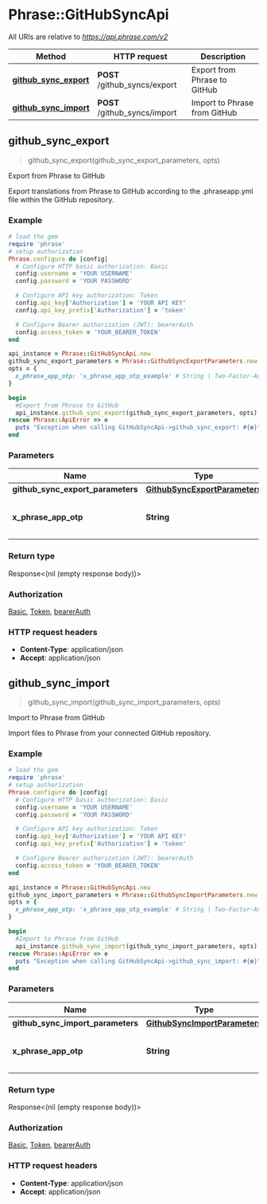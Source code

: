 # Phrase::GitHubSyncApi

All URIs are relative to *https://api.phrase.com/v2*

Method | HTTP request | Description
------------- | ------------- | -------------
[**github_sync_export**](GitHubSyncApi.md#github_sync_export) | **POST** /github_syncs/export | Export from Phrase to GitHub
[**github_sync_import**](GitHubSyncApi.md#github_sync_import) | **POST** /github_syncs/import | Import to Phrase from GitHub



## github_sync_export

> github_sync_export(github_sync_export_parameters, opts)

Export from Phrase to GitHub

Export translations from Phrase to GitHub according to the .phraseapp.yml file within the GitHub repository.

### Example

```ruby
# load the gem
require 'phrase'
# setup authorization
Phrase.configure do |config|
  # Configure HTTP basic authorization: Basic
  config.username = 'YOUR USERNAME'
  config.password = 'YOUR PASSWORD'

  # Configure API key authorization: Token
  config.api_key['Authorization'] = 'YOUR API KEY'
  config.api_key_prefix['Authorization'] = 'token'

  # Configure Bearer authorization (JWT): bearerAuth
  config.access_token = 'YOUR_BEARER_TOKEN'
end

api_instance = Phrase::GitHubSyncApi.new
github_sync_export_parameters = Phrase::GithubSyncExportParameters.new # GithubSyncExportParameters | 
opts = {
  x_phrase_app_otp: 'x_phrase_app_otp_example' # String | Two-Factor-Authentication token (optional)
}

begin
  #Export from Phrase to GitHub
  api_instance.github_sync_export(github_sync_export_parameters, opts)
rescue Phrase::ApiError => e
  puts "Exception when calling GitHubSyncApi->github_sync_export: #{e}"
end
```

### Parameters


Name | Type | Description  | Notes
------------- | ------------- | ------------- | -------------
 **github_sync_export_parameters** | [**GithubSyncExportParameters**](GithubSyncExportParameters.md)|  | 
 **x_phrase_app_otp** | **String**| Two-Factor-Authentication token (optional) | [optional] 

### Return type

Response<(nil (empty response body))>

### Authorization

[Basic](../README.md#Basic), [Token](../README.md#Token), [bearerAuth](../README.md#bearerAuth)

### HTTP request headers

- **Content-Type**: application/json
- **Accept**: application/json


## github_sync_import

> github_sync_import(github_sync_import_parameters, opts)

Import to Phrase from GitHub

Import files to Phrase from your connected GitHub repository.

### Example

```ruby
# load the gem
require 'phrase'
# setup authorization
Phrase.configure do |config|
  # Configure HTTP basic authorization: Basic
  config.username = 'YOUR USERNAME'
  config.password = 'YOUR PASSWORD'

  # Configure API key authorization: Token
  config.api_key['Authorization'] = 'YOUR API KEY'
  config.api_key_prefix['Authorization'] = 'token'

  # Configure Bearer authorization (JWT): bearerAuth
  config.access_token = 'YOUR_BEARER_TOKEN'
end

api_instance = Phrase::GitHubSyncApi.new
github_sync_import_parameters = Phrase::GithubSyncImportParameters.new # GithubSyncImportParameters | 
opts = {
  x_phrase_app_otp: 'x_phrase_app_otp_example' # String | Two-Factor-Authentication token (optional)
}

begin
  #Import to Phrase from GitHub
  api_instance.github_sync_import(github_sync_import_parameters, opts)
rescue Phrase::ApiError => e
  puts "Exception when calling GitHubSyncApi->github_sync_import: #{e}"
end
```

### Parameters


Name | Type | Description  | Notes
------------- | ------------- | ------------- | -------------
 **github_sync_import_parameters** | [**GithubSyncImportParameters**](GithubSyncImportParameters.md)|  | 
 **x_phrase_app_otp** | **String**| Two-Factor-Authentication token (optional) | [optional] 

### Return type

Response<(nil (empty response body))>

### Authorization

[Basic](../README.md#Basic), [Token](../README.md#Token), [bearerAuth](../README.md#bearerAuth)

### HTTP request headers

- **Content-Type**: application/json
- **Accept**: application/json

